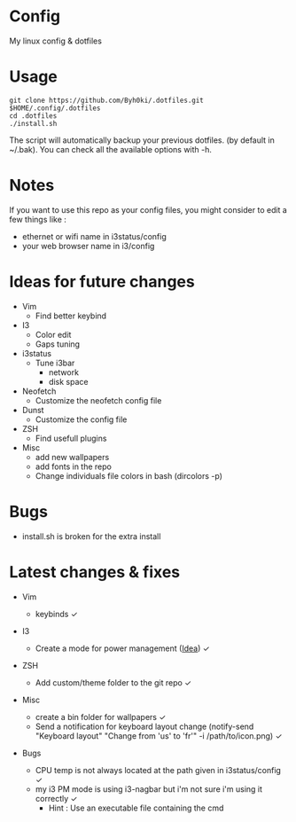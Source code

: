# Config
My linux config &amp; dotfiles

# Usage
```
git clone https://github.com/Byh0ki/.dotfiles.git $HOME/.config/.dotfiles
cd .dotfiles
./install.sh
```

The script will automatically backup your previous dotfiles. (by default in ~/.bak).
You can check all the available options with -h.

# Notes
If you want to use this repo as your config files, you might consider to edit a few things like :
- ethernet or wifi name in i3status/config
- your web browser name in i3/config

# Ideas for future changes
- Vim
    - Find better keybind
- I3
    - Color edit
    - Gaps tuning
- i3status
    - Tune i3bar
        - network
        - disk space
- Neofetch
    - Customize the neofetch config file
- Dunst
    - Customize the config file
- ZSH
    - Find usefull plugins
- Misc
    - add new wallpapers
    - add fonts in the repo
    - Change individuals file colors in bash (dircolors -p)

# Bugs
- install.sh is broken for the extra install

# Latest changes & fixes
- Vim
    - keybinds ✓
- I3
    - Create a mode for power management ([Idea](https://www.reddit.com/r/i3wm/comments/2yniv1/i3wm_and_power_management/)) ✓
- ZSH
    - Add custom/theme folder to the git repo ✓
- Misc
    - create a bin folder for wallpapers ✓
    - Send a notification for keyboard layout change (notify-send "Keyboard layout" "Change from 'us' to 'fr'" -i /path/to/icon.png) ✓

- Bugs
    - CPU temp is not always located at the path given in i3status/config ✓
    - my i3 PM mode is using i3-nagbar but i'm not sure i'm using it correctly ✓
        - Hint : Use an executable file containing the cmd
